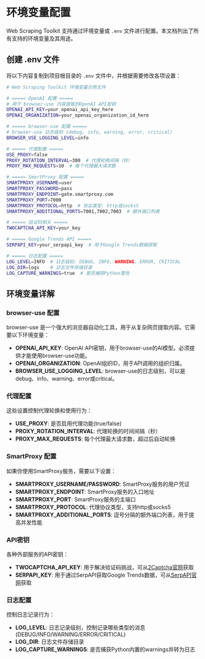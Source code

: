 # 环境变量配置

Web Scraping Toolkit 支持通过环境变量或 `.env` 文件进行配置。本文档列出了所有支持的环境变量及其用途。

## 创建 .env 文件

将以下内容复制到项目根目录的 `.env` 文件中，并根据需要修改各项设置：

```bash
# Web Scraping Toolkit 环境变量示例文件

# ===== OpenAI 配置 =====
# 用于 browser-use 内容提取的OpenAI API密钥
OPENAI_API_KEY=your_openai_api_key_here
OPENAI_ORGANIZATION=your_openai_organization_id_here

# ===== browser-use 配置 =====
# browser-use 日志级别 (debug, info, warning, error, critical)
BROWSER_USE_LOGGING_LEVEL=info

# ===== 代理配置 =====
USE_PROXY=false
PROXY_ROTATION_INTERVAL=300  # 代理轮换间隔（秒）
PROXY_MAX_REQUESTS=10  # 每个代理最大请求数

# ===== SmartProxy 配置 =====
SMARTPROXY_USERNAME=user
SMARTPROXY_PASSWORD=pass
SMARTPROXY_ENDPOINT=gate.smartproxy.com
SMARTPROXY_PORT=7000
SMARTPROXY_PROTOCOL=http  # 协议类型: http或socks5
SMARTPROXY_ADDITIONAL_PORTS=7001,7002,7003  # 额外端口列表

# ===== 验证码相关 =====
TWOCAPTCHA_API_KEY=your_key

# ===== Google Trends API =====
SERPAPI_KEY=your_serpapi_key  # 用于Google Trends数据获取

# ===== 日志配置 =====
LOG_LEVEL=INFO  # 日志级别: DEBUG, INFO, WARNING, ERROR, CRITICAL
LOG_DIR=logs    # 日志文件存储目录
LOG_CAPTURE_WARNINGS=true  # 是否捕获Python警告
```

## 环境变量详解

### browser-use 配置

browser-use 是一个强大的浏览器自动化工具，用于从复杂网页提取内容。它需要以下环境变量：

* **OPENAI_API_KEY**: OpenAI API密钥，用于browser-use的AI模型。必须提供才能使用browser-use功能。
* **OPENAI_ORGANIZATION**: OpenAI组织ID，用于API调用的组织归属。
* **BROWSER_USE_LOGGING_LEVEL**: browser-use的日志级别，可以是debug、info、warning、error或critical。

### 代理配置

这些设置控制代理轮换和使用行为：

* **USE_PROXY**: 是否启用代理功能(true/false)
* **PROXY_ROTATION_INTERVAL**: 代理轮换的时间间隔（秒）
* **PROXY_MAX_REQUESTS**: 每个代理最大请求数，超过后自动轮换

### SmartProxy 配置

如果你使用SmartProxy服务，需要以下设置：

* **SMARTPROXY_USERNAME/PASSWORD**: SmartProxy服务的用户凭证
* **SMARTPROXY_ENDPOINT**: SmartProxy服务的入口地址
* **SMARTPROXY_PORT**: SmartProxy服务的主端口
* **SMARTPROXY_PROTOCOL**: 代理协议类型，支持http或socks5
* **SMARTPROXY_ADDITIONAL_PORTS**: 逗号分隔的额外端口列表，用于提高并发性能

### API密钥

各种外部服务的API密钥：

* **TWOCAPTCHA_API_KEY**: 用于解决验证码挑战，可从[2Captcha官网](https://2captcha.com/)获取
* **SERPAPI_KEY**: 用于通过SerpAPI获取Google Trends数据，可从[SerpAPI官网](https://serpapi.com/)获取

### 日志配置

控制日志记录行为：

* **LOG_LEVEL**: 日志记录级别，控制记录哪些类型的消息(DEBUG/INFO/WARNING/ERROR/CRITICAL)
* **LOG_DIR**: 日志文件存储目录
* **LOG_CAPTURE_WARNINGS**: 是否捕获Python内置的warnings并转为日志 